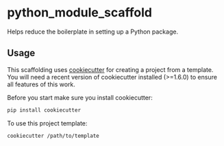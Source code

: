 # python_module_scaffold

Helps reduce the boilerplate in setting up a Python package.


## Usage

This scaffolding uses [cookiecutter](https://cookiecutter.readthedocs.io/en/latest/index.html) for creating a project from a template. You will need a recent version of cookiecutter installed (>=1.6.0) to ensure all features of this work.

Before you start make sure you install cookiecutter:

```bash
pip install cookiecutter
```

To use this project template:

```bash
cookiecutter /path/to/template
```